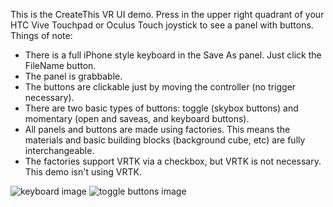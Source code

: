 This is the CreateThis VR UI demo. Press in the upper right quadrant of your HTC Vive Touchpad or Oculus Touch joystick to see a panel with buttons.
Things of note:
* There is a full iPhone style keyboard in the Save As panel. Just click the FileName button.
* The panel is grabbable.
* The buttons are clickable just by moving the controller (no trigger necessary).
* There are two basic types of buttons: toggle (skybox buttons) and momentary (open and saveas, and keyboard buttons).
* All panels and buttons are made using factories. This means the materials and basic building blocks (background cube, etc) are fully interchangeable.
* The factories support VRTK via a checkbox, but VRTK is not necessary. This demo isn't using VRTK.

![keyboard image](http://i.imgur.com/650cDDP.gif "Keyboard")
![toggle buttons image](http://i.imgur.com/k4CysCr.gif "Toggle Buttons")
